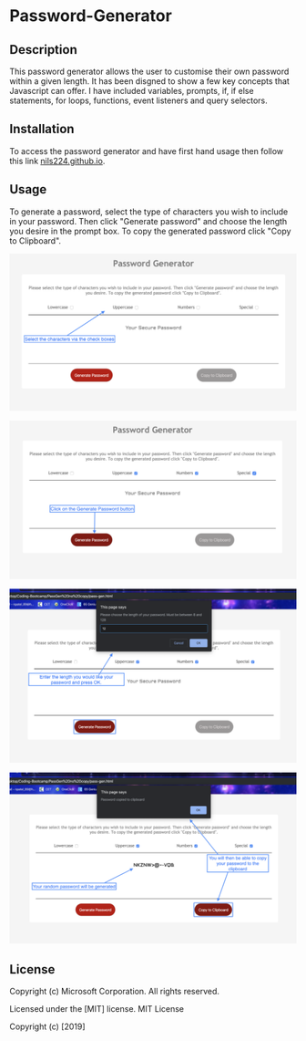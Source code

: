 # Password-Generator

## Description

This password generator allows the user to customise their own password within a given length.
It has been disgned to show a few key concepts that Javascript can offer. I have included variables, prompts, if, if else statements, for loops, functions, event listeners and query selectors.

## Installation

To access the password generator and have first hand usage then follow this link [nils224.github.io](https://nils224.github.io).

## Usage
To generate a password, select the type of characters you wish to include in your password.
Then click "Generate password" and choose the length you desire in the prompt box.
To copy the generated password click "Copy to Clipboard".

![screenshot](assets/Screenshot-1.png)

![screenshot](assets/Screenshot-2.png)

![screenshot](assets/Screenshot-3.png)

![screenshot](assets/Screenshot-4.png)

## License

Copyright (c) Microsoft Corporation. All rights reserved.

Licensed under the [MIT] license.
MIT License

Copyright (c) [2019]


